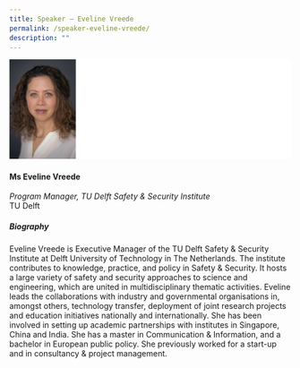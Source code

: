 ```yaml
---
title: Speaker – Eveline Vreede
permalink: /speaker-eveline-vreede/
description: ""
---
```

![](/images/Speakers/Eveline%20Vreede.jpg)

#### **Ms Eveline Vreede**

*Program Manager, TU Delft Safety & Security Institute*  
TU Delft

##### **Biography**
Eveline Vreede is Executive Manager of the TU Delft Safety & Security Institute at Delft University of Technology in The Netherlands. The institute contributes to knowledge, practice, and policy in Safety & Security. It hosts a large variety of safety and security approaches to science and engineering, which are united in multidisciplinary thematic activities. Eveline leads the collaborations with industry and governmental organisations in, amongst others, technology transfer, deployment of joint research projects and education initiatives nationally and internationally. She has been involved in setting up academic partnerships with institutes in Singapore, China and India. She has a master in Communication & Information, and a bachelor in European public policy. She previously worked for a start-up and in consultancy & project management.